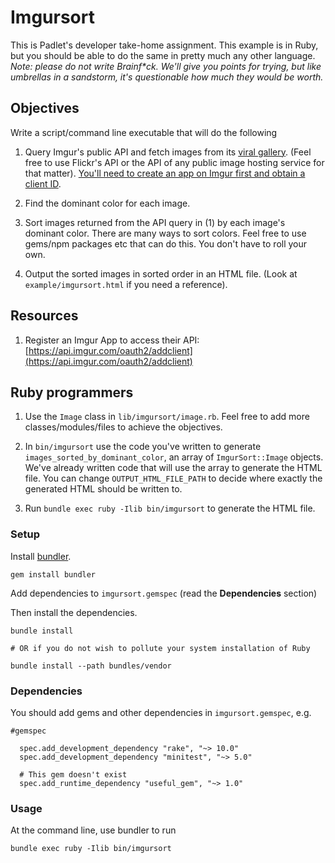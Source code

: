 # Imgursort

This is Padlet's developer take-home assignment. This example is in Ruby, but you should be able to do the same in pretty much any other language. _Note: please do not write Brainf*ck. We'll give you points for trying, but like umbrellas in a sandstorm, it's questionable how much they would be worth._


## Objectives

Write a script/command line executable that will do the following

1. Query Imgur's public API and fetch images from its [viral gallery](https://api.imgur.com/endpoints/gallery). (Feel free to use Flickr's API or the API of any public image hosting service for that matter). [You'll need to create an app on Imgur first and obtain a client ID](https://api.imgur.com/oauth2/addclient).

2. Find the dominant color for each image. 

3. Sort images returned from the API query in (1) by each image's dominant color. There are many ways to sort colors. Feel free to use gems/npm packages etc that can do this. You don't have to roll your own. 

4. Output the sorted images in sorted order in an HTML file. (Look at `example/imgursort.html` if you need a reference).


## Resources

1. Register an Imgur App to access their API: [https://api.imgur.com/oauth2/addclient](https://api.imgur.com/oauth2/addclient)


## Ruby programmers

1. Use the `Image` class in `lib/imgursort/image.rb`. Feel free to add more classes/modules/files to achieve the objectives.

2. In `bin/imgursort` use the code you've written to generate `images_sorted_by_dominant_color`, an array of `ImgurSort::Image` objects. We've already written code that will use the array to generate the HTML file. You can change `OUTPUT_HTML_FILE_PATH` to decide where exactly the generated HTML should be written to.

3. Run `bundle exec ruby -Ilib bin/imgursort` to generate the HTML file. 

### Setup

Install [bundler](http://bundler.io).

```
gem install bundler

```

Add dependencies to `imgursort.gemspec` (read the __Dependencies__ section)

Then install the dependencies.


```
bundle install

# OR if you do not wish to pollute your system installation of Ruby

bundle install --path bundles/vendor

```

### Dependencies

You should add gems and other dependencies in `imgursort.gemspec`, e.g.

```
#gemspec

  spec.add_development_dependency "rake", "~> 10.0"
  spec.add_development_dependency "minitest", "~> 5.0"

  # This gem doesn't exist
  spec.add_runtime_dependency "useful_gem", "~> 1.0"

```


### Usage

At the command line, use bundler to run 

```
bundle exec ruby -Ilib bin/imgursort

```
